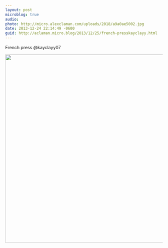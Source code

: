 ```yaml
---
layout: post
microblog: true
audio: 
photo: http://micro.alexclaman.com/uploads/2018/a9a0ae5002.jpg
date: 2013-12-24 22:14:49 -0600
guid: http://aclaman.micro.blog/2013/12/25/french-presskayclayy.html
---
```

French press
@kayclayy07

<img src="http://micro.alexclaman.com/uploads/2018/a9a0ae5002.jpg" width="600" height="600" />
